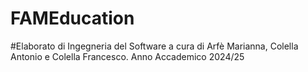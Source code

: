 # FAMEducation
#Elaborato di Ingegneria del Software a cura di Arfè Marianna, Colella Antonio e Colella Francesco.
Anno Accademico 2024/25
